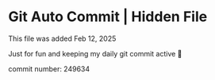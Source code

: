 # Git Auto Commit | Hidden File

This file was added Feb 12, 2025

Just for fun and keeping my daily git commit active 🤪

commit number: 249634
